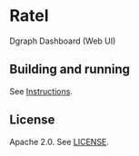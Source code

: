 # Ratel

Dgraph Dashboard (Web UI)

## Building and running
See [Instructions](./INSTRUCTIONS.md).

## License

Apache 2.0. See [LICENSE](./LICENSE).
